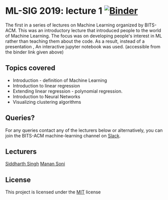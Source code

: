 # ML-SIG  2019: lecture 1 [![Binder](https://mybinder.org/badge_logo.svg)](https://mybinder.org/v2/gh/coolsidd/ML_SIG_2019_Lecture/master)
The first in a series of lectures on Machine Learning organized by BITS-ACM. This was an introductory lecture that introduced people to the world of Machine Learning.
The focus was on developing people's interest in ML rather than teaching them about the code. As a result, instead of a presentation , An interactive jupyter notebook was used. (accessible from the binder link given above)
## Topics covered
* Introduction - definition of Machine Learning
* Introduction to linear regression
* Extending linear regression - polynomial regression.
* Introduction to Neural Networks
* Visualizing clustering algorithms

## Queries?
For any queries contact any of the lecturers below or alternatively, you can join the BITS-ACM machine-learning channel on [Slack](http://bitsacm.slack.com/).
## Lecturers
[Siddharth Singh](https://github.com/coolsidd)
[Manan Soni](https://github.com/MananSoni42)

## License
This project is licensed under the [MIT](https://opensource.org/licenses/MIT) license
